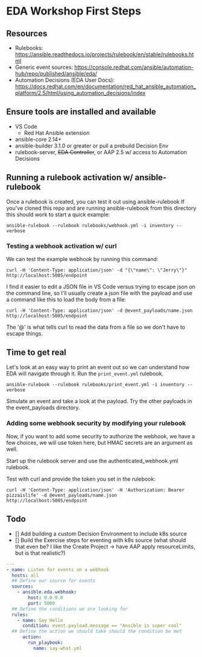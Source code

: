 # EDA Workshop First Steps 

## Resources
  
  - Rulebooks: https://ansible.readthedocs.io/projects/rulebook/en/stable/rulebooks.html
  - Generic event sources: https://console.redhat.com/ansible/automation-hub/repo/published/ansible/eda/
  - Automation Decisions (EDA User Docs): https://docs.redhat.com/en/documentation/red_hat_ansible_automation_platform/2.5/html/using_automation_decisions/index

## Ensure tools are installed and available 
  - VS Code 
    - Red Hat Ansible extension 
  - ansible-core 2.14+ 
  - ansible-builder 3.1.0 or greater or pull a prebuild Decision Env
  - rulebook-server, ~~EDA Controller~~, or AAP 2.5 w/ access to Automation Decisions 


## Running a rulebook activation w/ ansible-rulebook 

Once a rulebook is created, you can test it out using ansible-rulebook
If you've cloned this repo and are running ansible-rulebook from this directory
this should work to start a quick example: 

`ansible-rulebook --rulebook rulebooks/webhook.yml -i inventory --verbose`

### Testing a webhook activation w/ curl 

We can test the example webhook by running this command:

`curl -H 'Content-Type: application/json' -d "{\"name\": \"Jerry\"}" http://localhost:5005/endpoint`

I find it easier to edit a JSON file in VS Code versus trying to escape json on the command line, 
so I'll usually create a json file with the payload and use a command like this to load the body 
from a file:

`curl -H 'Content-Type: application/json' -d @event_payloads/name.json http://localhost:5005/endpoint`

The '@' is what tells curl to read the data from a file so we don't have to escape things.

## Time to get real 
Let's look at an easy way to print an event out so we can understand how EDA will navigate through it.  Run the `print_event.yml` rulebook.  

`ansible-rulebook --rulebook rulebooks/print_event.yml -i inventory --verbose`

Simulate an event and take a look at the payload.  Try the other payloads in the 
event_payloads directory.

### Adding some webhook security by modifying your rulebook 

Now, if you want to add some security to authorize the webhook, we have a few choices,
we will use token here, but HMAC secrets are an argument as well.

Start up the rulebook server and use the authenticated_webhook.yml rulebook.  

Test with curl and provide the token you set in the rulebook: 

`curl -H 'Content-Type: application/json' -H 'Authorization: Bearer pizzaislife' -d @event_payloads/name.json http://localhost:5005/endpoint`

## Todo
- [] Add building a custom Decision Environment to include k8s source 
- [] Build the Exercise steps for eventing with k8s source (what should that even be?  I like the Create Project -> have AAP apply resourceLimits, but is that realistic?)








```yaml
---
- name: Listen for events on a webhook
  hosts: all
  ## Define our source for events
  sources:
    - ansible.eda.webhook:
        host: 0.0.0.0
        port: 5000
  ## Define the conditions we are looking for
  rules:
    - name: Say Hello
      condition: event.payload.message == "Ansible is super cool"
  ## Define the action we should take should the condition be met
      action:
        run_playbook:
          name: say-what.yml
```

